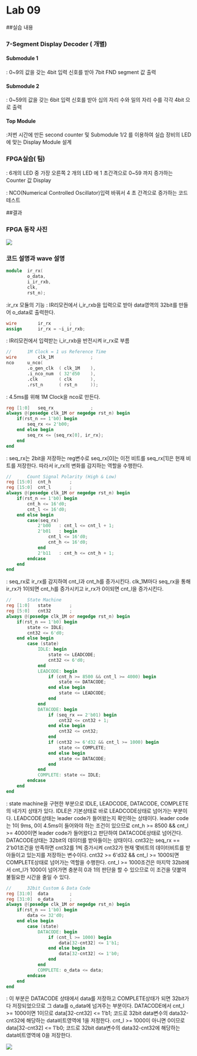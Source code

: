 
# Lab 09
##실습 내용
### **7-Segment Display Decoder ( 개별)**
#### **Submodule 1**
: 0~9의 값을 갖는 4bit 입력 신호를 받아 7bit FND segment 값 출력
#### **Submodule 2**
: 0~59의 값을 갖는 6bit 입력 신호를 받아 십의 자리 수와 일의 자리 수를 각각 4bit 으로 출력
#### **Top Module**
:저번 시간에 만든 second counter 및 Submodule 1/2 를 이용하여 실습 장비의 LED 에 맞는 Display Module 설계
### FPGA실습( 팀)
: 6개의 LED 중 가장 오른쪽 2 개의 LED 에 1 초간격으로 0~59 까지 증가하는 Counter 값 Display

: NCO(Numerical Controlled Oscillator)입력 바꿔서 4 초 간격으로 증가하는 코드 테스트


##결과
### **FPGA 동작 사진**
![](https://github.com/wnyoung/LogicDesign/blob/master/Practice09/FPGA%20%EC%82%AC%EC%A7%84.jpg?raw=true)

### **코드 설명과 wave 설명**
```verilog
module	ir_rx(	
		o_data,
		i_ir_rxb,
		clk,
		rst_n);
```
:ir_rx 모듈의 기능
: IR리모컨에서 i_ir_rxb을 입력으로 받아 data영역의 32bit를 만들어 o_data로 출력한다.

```verilog
wire		ir_rx		;
assign		ir_rx = ~i_ir_rxb;
```
: IR리모컨에서 입력받는  i_ir_rxb을 반전시켜 ir_rx로 부름

```verilog
//		1M Clock = 1 us Reference Time
wire		clk_1M				;
nco		u_nco(
		.o_gen_clk	( clk_1M	),
		.i_nco_num	( 32'd50	),
		.clk		( clk		),
		.rst_n		( rst_n		));
```
: 4.5ms를 위해 1M Clock을 nco로 만든다.

```verilog
reg	[1:0]	seq_rx				;
always @(posedge clk_1M or negedge rst_n) begin
	if(rst_n == 1'b0) begin
		seq_rx <= 2'b00;
	end else begin
		seq_rx <= {seq_rx[0], ir_rx};
	end
end
```
: seq_rx는 2bit을 저장하는 reg변수로 seq_rx[0]는 이전 비트를  seq_rx[1]은 현재 비트를 저장한다. 따라서 ir_rx의 변화를 감지하는 역할을 수행한다.


```verilog
//		Count Signal Polarity (High & Low)
reg	[15:0]	cnt_h		;
reg	[15:0]	cnt_l		;
always @(posedge clk_1M or negedge rst_n) begin
	if(rst_n == 1'b0) begin
		cnt_h <= 16'd0;
		cnt_l <= 16'd0;
	end else begin
		case(seq_rx)
			2'b00	: cnt_l <= cnt_l + 1;
			2'b01	: begin
				cnt_l <= 16'd0;
				cnt_h <= 16'd0;
			end
			2'b11	: cnt_h <= cnt_h + 1;
		endcase
	end
end
```
: seq_rx로 ir_rx를 감지하여 cnt_l과 cnt_h를 증가시킨다. clk_1M마다 seq_rx을 통해 ir_rx가 1이되면 cnt_h를 증가시키고 ir_rx가 0이되면 cnt_l을 증가시킨다.


```verilog
//		State Machine
reg	[1:0]	state		;
reg	[5:0]	cnt32		;
always @(posedge clk_1M or negedge rst_n) begin
	if(rst_n == 1'b0) begin
		state <= IDLE;
		cnt32 <= 6'd0;
	end else begin
		case (state)
			IDLE: begin
				state <= LEADCODE;
				cnt32 <= 6'd0;
			end
			LEADCODE: begin
				if (cnt_h >= 8500 && cnt_l >= 4000) begin
					state <= DATACODE;
				end else begin
					state <= LEADCODE;
				end
			end
			DATACODE: begin
				if (seq_rx == 2'b01) begin
					cnt32 <= cnt32 + 1;
				end else begin
					cnt32 <= cnt32;
				end
				if (cnt32 >= 6'd32 && cnt_l >= 1000) begin
					state <= COMPLETE;
				end else begin
					state <= DATACODE;
				end
			end
			COMPLETE: state <= IDLE;
		endcase
	end
end
```
: state machine을 구현한 부분으로 IDLE, LEADCODE, DATACODE, COMPLETE의 네가지 상태가 있다.
IDLE은 기본상태로 바로 LEADCODE상태로 넘어가는 부분이다. 
LEADCODE상태는 leader code가 들어왔는지 확인하는 상태이다.
leader code는 1이 9ms, 0이 4.5ms이 들어와야 하는 조건이 있으므로 cnt_h >= 8500 && cnt_l >= 4000이면 leader code가 들어왔다고 판단하여 DATACODE상태로 넘어간다.
DATACODE상태는 32bit의 데이터를 받아들이는 상태이다. 
cnt32는 seq_rx == 2'b01조건을 만족하면 cnt32를 1씩 증가시켜 cnt32가 현재 몇비트의 데이터비트를 받아들이고 있는지를 저장하는 변수이다. 
cnt32 >= 6'd32 && cnt_l >= 1000되면 COMPLETE상태로 넘어가는 역할을 수행한다.
cnt_l >= 1000조건은 마지막 32bit에서 cnt_l가 1000이 넘어가면 충분히 0과 1의 판단을 할 수 있으므로 이 조건을 덧붙여 불필요한 시간을 줄일 수 있다.

```verilog
//		32bit Custom & Data Code
reg	[31:0]	data		;
reg	[31:0]	o_data		;
always @(posedge clk_1M or negedge rst_n) begin
	if(rst_n == 1'b0) begin
		data <= 32'd0;
	end else begin
		case (state)
			DATACODE: begin
				if (cnt_l >= 1000) begin
					data[32-cnt32] <= 1'b1;
				end else begin
					data[32-cnt32] <= 1'b0;
				end
			end
			COMPLETE: o_data <= data;
		endcase
	end
end
```
: 이 부분은 DATACODE 상태에서 data를 저장하고 COMPLETE상태가 되면 32bit가 다 저장되었으므로 그 data를 o_data에 넘겨주는 부분이다.
DATACODE에서 cnt_l >= 1000이면 1이므로 data[32-cnt32] <= 1'b1; 코드로  32bit data변수의 data32-cnt32에 해당하는 data비트영역에 1을 저정한다. 
cnt_l >= 1000이 아니면 0이므로 data[32-cnt32] <= 1'b0; 코드로  32bit data변수의 data32-cnt32에 해당하는 data비트영역에 0을 저장한다. 


![](https://github.com/wnyoung/LogicDesign/blob/master/Practice09/FPGA%20%EC%82%AC%EC%A7%84.jpg?raw=true)



<!--stackedit_data:
eyJoaXN0b3J5IjpbLTEyMTEzMTQxNV19
-->
